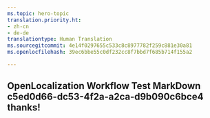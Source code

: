 ```yaml
---
ms.topic: hero-topic
translation.priority.ht:
- zh-cn
- de-de
translationtype: Human Translation
ms.sourcegitcommit: 4e14f0297655c533c8c8977782f259c881e30a81
ms.openlocfilehash: 39ec6bbe55c0df232cc8f7bbd7f685b714f155a2

---
```

## OpenLocalization Workflow Test MarkDown c5ed0d66-dc53-4f2a-a2ca-d9b090c6bce4 thanks!



<!--HONumber=Sep16_HO1-->



